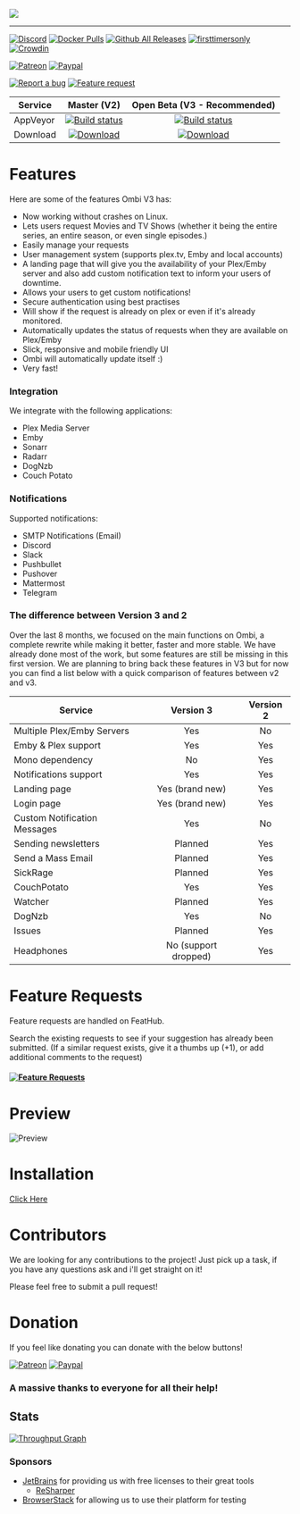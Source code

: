 ![](http://i.imgur.com/qQsN78U.png)   
____
[![Discord](https://img.shields.io/discord/102860784329052160.svg)](https://discord.gg/KxYZ64w)
[![Docker Pulls](https://img.shields.io/docker/pulls/linuxserver/ombi.svg)](https://hub.docker.com/r/linuxserver/ombi/)
[![Github All Releases](https://img.shields.io/github/downloads/tidusjar/Ombi/total.svg)](https://github.com/tidusjar/Ombi)
[![firsttimersonly](http://img.shields.io/badge/first--timers--only-friendly-blue.svg?style=flat-square)](http://www.firsttimersonly.com/)
[![Crowdin](https://d322cqt584bo4o.cloudfront.net/ombi/localized.svg)](https://crowdin.com/project/ombi)

[![Patreon](https://www.ombi.io/img/patreondonate.svg)](https://patreon.com/tidusjar/Ombi)
[![Paypal](https://www.ombi.io/img/paypaldonate.svg)](https://paypal.me/PlexRequestsNet)

[![Report a bug](http://i.imgur.com/xSpw482.png)](https://github.com/tidusjar/Ombi/issues/new) [![Feature request](http://i.imgur.com/mFO0OuX.png)](http://feathub.com/tidusjar/Ombi)


| Service  | Master (V2)                | Open Beta     (V3 - Recommended)          |
|----------|:---------------------------:|:----------------------------:|
| AppVeyor | [![Build status](https://ci.appveyor.com/api/projects/status/hgj8j6lcea7j0yhn/branch/master?svg=true)](https://ci.appveyor.com/project/tidusjar/requestplex/branch/master) | [![Build status](https://ci.appveyor.com/api/projects/status/hgj8j6lcea7j0yhn/branch/DotNetCore?svg=true)](https://ci.appveyor.com/project/tidusjar/requestplex/branch/DotNetCore) | 
| Download |[![Download](http://i.imgur.com/odToka3.png)](https://github.com/tidusjar/Ombi/releases)            |      [![Download](http://i.imgur.com/odToka3.png)](https://ci.appveyor.com/project/tidusjar/requestplex/branch/DotNetCore/artifacts)       | 
# Features
Here are some of the features Ombi V3 has:
* Now working without crashes on Linux.
* Lets users request Movies and TV Shows (whether it being the entire series, an entire season, or even single episodes.)
* Easily manage your requests
* User management system (supports plex.tv, Emby and local accounts)
* A landing page that will give you the availability of your Plex/Emby server and also add custom notification text to inform your users of downtime.
* Allows your users to get custom notifications!
* Secure authentication using best practises
* Will show if the request is already on plex or even if it's already monitored.
* Automatically updates the status of requests when they are available on Plex/Emby
* Slick, responsive and mobile friendly UI
* Ombi will automatically update itself :)
* Very fast!

### Integration 
We integrate with the following applications:
* Plex Media Server
* Emby
* Sonarr
* Radarr
* DogNzb
* Couch Potato


### Notifications
Supported notifications:
* SMTP Notifications (Email)
* Discord
* Slack
* Pushbullet
* Pushover
* Mattermost
* Telegram

### The difference between Version 3 and 2

Over the last 8 months, we focused on the main functions on Ombi, a complete rewrite while making it better, faster and more stable.
We have already done most of the work, but some features are still be missing in this first version.
We are planning to bring back these features in V3 but for now you can find a list below with a quick comparison of features between v2 and v3.


| Service  | Version 3 | Version 2 |
|----------|:----------:|:----------:|
| Multiple Plex/Emby Servers| Yes | No |
| Emby & Plex support | Yes | Yes |
| Mono dependency | No | Yes |
| Notifications support | Yes| Yes |
| Landing page | Yes (brand new) | Yes |
| Login page | Yes (brand new) | Yes |
| Custom Notification Messages | Yes | No |
| Sending newsletters | Planned | Yes |
| Send a Mass Email | Planned | Yes |
| SickRage | Planned | Yes |
| CouchPotato | Yes | Yes |
| Watcher | Planned | Yes |
| DogNzb | Yes | No |
| Issues | Planned | Yes |
| Headphones | No (support dropped) | Yes |

# Feature Requests
Feature requests are handled on FeatHub.

Search the existing requests to see if your suggestion has already been submitted.
(If a similar request exists, give it a thumbs up (+1), or add additional comments to the request)

#### [![Feature Requests](https://cloud.githubusercontent.com/assets/390379/10127973/045b3a96-6560-11e5-9b20-31a2032956b2.png)](http://feathub.com/tidusjar/Ombi)

# Preview

![Preview](http://i.imgur.com/Nn1BwAM.gif)

# Installation

[Click Here](https://github.com/tidusjar/Ombi/wiki/Installation)

# Contributors

We are looking for any contributions to the project! Just pick up a task, if you have any questions ask and i'll get straight on it!

Please feel free to submit a pull request!

# Donation
If you feel like donating you can donate with the below buttons!

[![Patreon](https://www.ombi.io/img/patreondonate.svg)](https://patreon.com/tidusjar/Ombi) 
[![Paypal](https://www.ombi.io/img/paypaldonate.svg)](https://paypal.me/PlexRequestsNet)

### A massive thanks to everyone for all their help!

## Stats
[![Throughput Graph](https://graphs.waffle.io/tidusjar/PlexRequests.Net/throughput.svg)](https://waffle.io/tidusjar/PlexRequests.Net/metrics/throughput)

### Sponsors ###
- [JetBrains](http://www.jetbrains.com/) for providing us with free licenses to their great tools
    - [ReSharper](http://www.jetbrains.com/resharper/)
- [BrowserStack](https://www.browserstack.com) for allowing us to use their platform for testing

